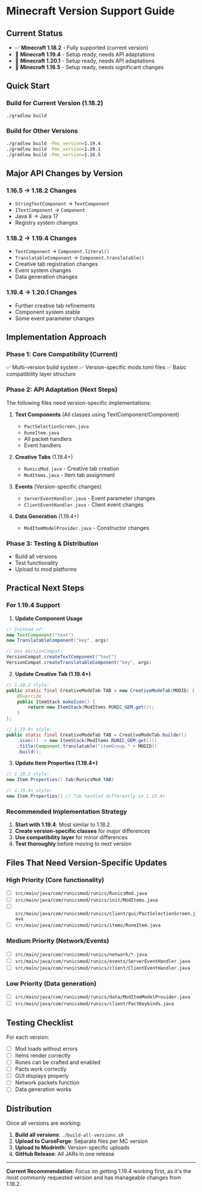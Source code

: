 # Minecraft Version Support Guide

## Current Status
- ✅ **Minecraft 1.18.2** - Fully supported (current version)
- 🔶 **Minecraft 1.19.4** - Setup ready, needs API adaptations
- 🔶 **Minecraft 1.20.1** - Setup ready, needs API adaptations  
- 🔶 **Minecraft 1.16.5** - Setup ready, needs significant changes

## Quick Start

### Build for Current Version (1.18.2)
```bash
./gradlew build
```

### Build for Other Versions
```bash
./gradlew build -Pmc_version=1.19.4
./gradlew build -Pmc_version=1.20.1
./gradlew build -Pmc_version=1.16.5
```

## Major API Changes by Version

### 1.16.5 → 1.18.2 Changes
- `StringTextComponent` → `TextComponent`
- `ITextComponent` → `Component`
- Java 8 → Java 17
- Registry system changes

### 1.18.2 → 1.19.4 Changes
- `TextComponent` → `Component.literal()`
- `TranslatableComponent` → `Component.translatable()`
- Creative tab registration changes
- Event system changes
- Data generation changes

### 1.19.4 → 1.20.1 Changes
- Further creative tab refinements
- Component system stable
- Some event parameter changes

## Implementation Approach

### Phase 1: Core Compatibility (Current)
✅ Multi-version build system
✅ Version-specific mods.toml files
✅ Basic compatibility layer structure

### Phase 2: API Adaptation (Next Steps)
The following files need version-specific implementations:

1. **Text Components** (All classes using TextComponent/Component)
   - `PactSelectionScreen.java`
   - `RuneItem.java` 
   - All packet handlers
   - Event handlers

2. **Creative Tabs** (1.19.4+)
   - `RunicsMod.java` - Creative tab creation
   - `ModItems.java` - Item tab assignment

3. **Events** (Version-specific changes)
   - `ServerEventHandler.java` - Event parameter changes
   - `ClientEventHandler.java` - Client event changes

4. **Data Generation** (1.19.4+)
   - `ModItemModelProvider.java` - Constructor changes

### Phase 3: Testing & Distribution
- Build all versions
- Test functionality 
- Upload to mod platforms

## Practical Next Steps

### For 1.19.4 Support

1. **Update Component Usage**
```java
// Instead of:
new TextComponent("text")
new TranslatableComponent("key", args)

// Use VersionCompat:
VersionCompat.createTextComponent("text")
VersionCompat.createTranslatableComponent("key", args)
```

2. **Update Creative Tab (1.19.4+)**
```java
// 1.18.2 style:
public static final CreativeModeTab TAB = new CreativeModeTab(MODID) {
    @Override
    public ItemStack makeIcon() {
        return new ItemStack(ModItems.RUNIC_GEM.get());
    }
};

// 1.19.4+ style:
public static final CreativeModeTab TAB = CreativeModeTab.builder()
    .icon(() -> new ItemStack(ModItems.RUNIC_GEM.get()))
    .title(Component.translatable("itemGroup." + MODID))
    .build();
```

3. **Update Item Properties (1.19.4+)**
```java
// 1.18.2 style:
new Item.Properties().tab(RunicsMod.TAB)

// 1.19.4+ style:  
new Item.Properties() // Tab handled differently in 1.19.4+
```

### Recommended Implementation Strategy

1. **Start with 1.19.4**: Most similar to 1.18.2
2. **Create version-specific classes** for major differences
3. **Use compatibility layer** for minor differences
4. **Test thoroughly** before moving to next version

## Files That Need Version-Specific Updates

### High Priority (Core functionality)
- [ ] `src/main/java/com/runicsmod/runics/RunicsMod.java`
- [ ] `src/main/java/com/runicsmod/runics/init/ModItems.java`
- [ ] `src/main/java/com/runicsmod/runics/client/gui/PactSelectionScreen.java`
- [ ] `src/main/java/com/runicsmod/runics/items/RuneItem.java`

### Medium Priority (Network/Events)
- [ ] `src/main/java/com/runicsmod/runics/network/*.java`
- [ ] `src/main/java/com/runicsmod/runics/events/ServerEventHandler.java`
- [ ] `src/main/java/com/runicsmod/runics/client/ClientEventHandler.java`

### Low Priority (Data generation)
- [ ] `src/main/java/com/runicsmod/runics/data/ModItemModelProvider.java`
- [ ] `src/main/java/com/runicsmod/runics/client/PactKeybinds.java`

## Testing Checklist

For each version:
- [ ] Mod loads without errors
- [ ] Items render correctly
- [ ] Runes can be crafted and enabled
- [ ] Pacts work correctly
- [ ] GUI displays properly
- [ ] Network packets function
- [ ] Data generation works

## Distribution

Once all versions are working:

1. **Build all versions**: `./build-all-versions.sh`
2. **Upload to CurseForge**: Separate files per MC version
3. **Upload to Modrinth**: Version-specific uploads
4. **GitHub Release**: All JARs in one release

---

**Current Recommendation**: Focus on getting 1.19.4 working first, as it's the most commonly requested version and has manageable changes from 1.18.2. 